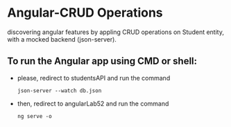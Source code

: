 # Angular-CRUD Operations
discovering angular features by appling CRUD operations on Student entity, with a mocked backend (json-server).

## To run the Angular app using CMD or shell:
- please, redirect to studentsAPI and run the command
  ```
  json-server --watch db.json
  ```
- then, redirect to angularLab52 and run the command
  ```
  ng serve -o
  ```

